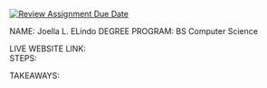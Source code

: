 [![Review Assignment Due Date](https://classroom.github.com/assets/deadline-readme-button-22041afd0340ce965d47ae6ef1cefeee28c7c493a6346c4f15d667ab976d596c.svg)](https://classroom.github.com/a/khVSkjrs)

NAME:               Joella L. ELindo
DEGREE PROGRAM:     BS Computer Science

LIVE WEBSITE LINK:  
STEPS:

TAKEAWAYS: